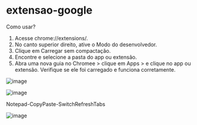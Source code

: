 # extensao-google

Como usar?
1. Acesse chrome://extensions/.
2. No canto superior direito, ative o Modo do desenvolvedor.
3. Clique em Carregar sem compactação.
4. Encontre e selecione a pasta do app ou extensão.
5. Abra uma nova guia no Chromee > clique em Apps > e clique no app ou extensão. Verifique se ele foi carregado e funciona corretamente.


![image](https://user-images.githubusercontent.com/67348179/214966407-a62e1400-d84b-4b6a-ba30-a00604bef916.png)

![image](https://user-images.githubusercontent.com/67348179/214966521-22a923a1-d4f7-4e7d-91dd-b5daf0868f30.png)






Notepad-CopyPaste-SwitchRefreshTabs

![image](https://user-images.githubusercontent.com/67348179/214969570-5cd272cd-8492-4ffe-980b-9684c55bf982.png)

